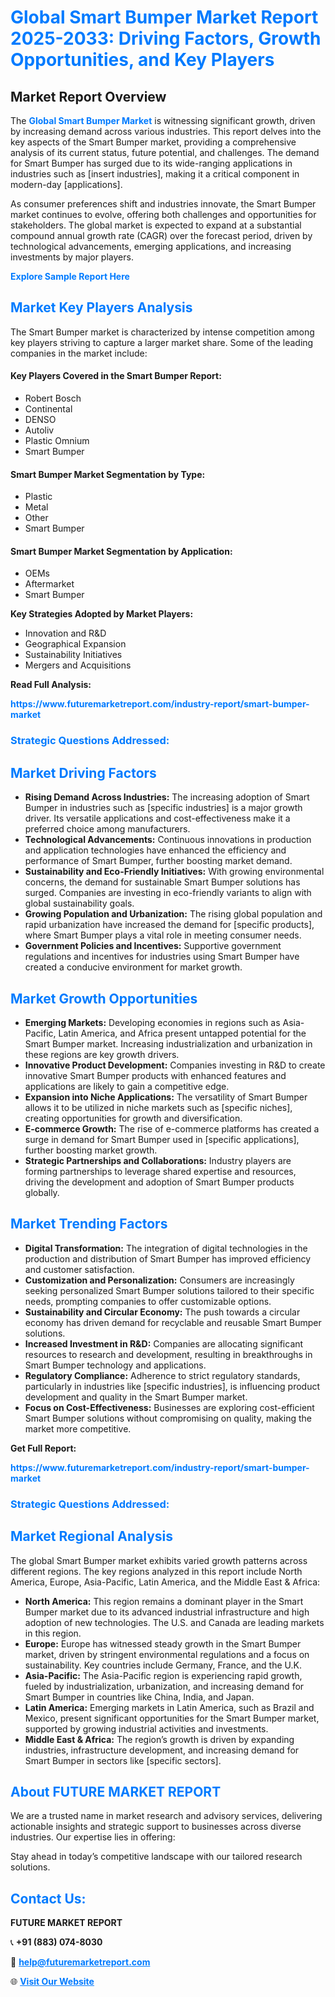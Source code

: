 <h1 style="color: #007BFF;">Global Smart Bumper Market Report 2025-2033: Driving Factors, Growth Opportunities, and Key Players</h1>

<section id="overview">
<h2>Market Report Overview</h2>
<p>The <a href="https://www.futuremarketreport.com/industry-report/smart-bumper-market" style="color: #007BFF; text-decoration: none;"><strong>Global Smart Bumper Market</strong></a> is witnessing significant growth, driven by increasing demand across various industries. This report delves into the key aspects of the Smart Bumper market, providing a comprehensive analysis of its current status, future potential, and challenges. The demand for Smart Bumper has surged due to its wide-ranging applications in industries such as [insert industries], making it a critical component in modern-day [applications].</p>
<p>As consumer preferences shift and industries innovate, the Smart Bumper market continues to evolve, offering both challenges and opportunities for stakeholders. The global market is expected to expand at a substantial compound annual growth rate (CAGR) over the forecast period, driven by technological advancements, emerging applications, and increasing investments by major players.</p>
</section>

<section id="overview">
<p><a href="https://www.futuremarketreport.com/request-sample/reportId=96803" style="color: #007BFF; text-decoration: none;"><strong>Explore Sample Report Here</strong></a></p>
</section>

<section id="key-players">
<h2 style="color: #007BFF;">Market Key Players Analysis</h2>
<p>The Smart Bumper market is characterized by intense competition among key players striving to capture a larger market share. Some of the leading companies in the market include:</p>
<h4>Key Players Covered in the Smart Bumper Report:</h4>
<ul><li>Robert Bosch</li><li>Continental</li><li>DENSO</li><li>Autoliv</li><li>Plastic Omnium</li><li>Smart Bumper</li></ul>
<h4>Smart Bumper Market Segmentation by Type:</h4>
<ul><li>Plastic</li><li>Metal</li><li>Other</li><li>Smart Bumper</li></ul>

<h4>Smart Bumper Market Segmentation by Application:</h4>
<ul><li>OEMs</li><li>Aftermarket</li><li>Smart Bumper</li></ul>
<p><strong>Key Strategies Adopted by Market Players:</strong></p>
<ul>
<li>Innovation and R&D</li>
<li>Geographical Expansion</li>
<li>Sustainability Initiatives</li>
<li>Mergers and Acquisitions</li>
</ul>
</section>

<section>
<p><strong>Read Full Analysis: </strong></p><a href="https://www.futuremarketreport.com/industry-report/smart-bumper-market" style="color: #007BFF; text-decoration: none;"><strong>https://www.futuremarketreport.com/industry-report/smart-bumper-market</strong></a>
<h3 style="color: #007BFF;">Strategic Questions Addressed:</h3>
</section>

<section id="driving-factors">
<h2 style="color: #007BFF;">Market Driving Factors</h2>
<ul>
<li><strong>Rising Demand Across Industries:</strong> The increasing adoption of Smart Bumper in industries such as [specific industries] is a major growth driver. Its versatile applications and cost-effectiveness make it a preferred choice among manufacturers.</li>
<li><strong>Technological Advancements:</strong> Continuous innovations in production and application technologies have enhanced the efficiency and performance of Smart Bumper, further boosting market demand.</li>
<li><strong>Sustainability and Eco-Friendly Initiatives:</strong> With growing environmental concerns, the demand for sustainable Smart Bumper solutions has surged. Companies are investing in eco-friendly variants to align with global sustainability goals.</li>
<li><strong>Growing Population and Urbanization:</strong> The rising global population and rapid urbanization have increased the demand for [specific products], where Smart Bumper plays a vital role in meeting consumer needs.</li>
<li><strong>Government Policies and Incentives:</strong> Supportive government regulations and incentives for industries using Smart Bumper have created a conducive environment for market growth.</li>
</ul>
</section>

<section id="growth-opportunities">
<h2 style="color: #007BFF;">Market Growth Opportunities</h2>
<ul>
<li><strong>Emerging Markets:</strong> Developing economies in regions such as Asia-Pacific, Latin America, and Africa present untapped potential for the Smart Bumper market. Increasing industrialization and urbanization in these regions are key growth drivers.</li>
<li><strong>Innovative Product Development:</strong> Companies investing in R&D to create innovative Smart Bumper products with enhanced features and applications are likely to gain a competitive edge.</li>
<li><strong>Expansion into Niche Applications:</strong> The versatility of Smart Bumper allows it to be utilized in niche markets such as [specific niches], creating opportunities for growth and diversification.</li>
<li><strong>E-commerce Growth:</strong> The rise of e-commerce platforms has created a surge in demand for Smart Bumper used in [specific applications], further boosting market growth.</li>
<li><strong>Strategic Partnerships and Collaborations:</strong> Industry players are forming partnerships to leverage shared expertise and resources, driving the development and adoption of Smart Bumper products globally.</li>
</ul>
</section>

<section id="trending-factors">
<h2 style="color: #007BFF;">Market Trending Factors</h2>
<ul>
<li><strong>Digital Transformation:</strong> The integration of digital technologies in the production and distribution of Smart Bumper has improved efficiency and customer satisfaction.</li>
<li><strong>Customization and Personalization:</strong> Consumers are increasingly seeking personalized Smart Bumper solutions tailored to their specific needs, prompting companies to offer customizable options.</li>
<li><strong>Sustainability and Circular Economy:</strong> The push towards a circular economy has driven demand for recyclable and reusable Smart Bumper solutions.</li>
<li><strong>Increased Investment in R&D:</strong> Companies are allocating significant resources to research and development, resulting in breakthroughs in Smart Bumper technology and applications.</li>
<li><strong>Regulatory Compliance:</strong> Adherence to strict regulatory standards, particularly in industries like [specific industries], is influencing product development and quality in the Smart Bumper market.</li>
<li><strong>Focus on Cost-Effectiveness:</strong> Businesses are exploring cost-efficient Smart Bumper solutions without compromising on quality, making the market more competitive.</li>
</ul>
</section>

<section>
<p><strong>Get Full Report: </strong></p><a href="https://www.futuremarketreport.com/industry-report/smart-bumper-market" style="color: #007BFF; text-decoration: none;"><strong>https://www.futuremarketreport.com/industry-report/smart-bumper-market</strong></a>
<h3 style="color: #007BFF;">Strategic Questions Addressed:</h3>
</section>


<section id="regional-analysis">
<h2 style="color: #007BFF;">Market Regional Analysis</h2>
<p>The global Smart Bumper market exhibits varied growth patterns across different regions. The key regions analyzed in this report include North America, Europe, Asia-Pacific, Latin America, and the Middle East & Africa:</p>
<ul>
<li><strong>North America:</strong> This region remains a dominant player in the Smart Bumper market due to its advanced industrial infrastructure and high adoption of new technologies. The U.S. and Canada are leading markets in this region.</li>
<li><strong>Europe:</strong> Europe has witnessed steady growth in the Smart Bumper market, driven by stringent environmental regulations and a focus on sustainability. Key countries include Germany, France, and the U.K.</li>
<li><strong>Asia-Pacific:</strong> The Asia-Pacific region is experiencing rapid growth, fueled by industrialization, urbanization, and increasing demand for Smart Bumper in countries like China, India, and Japan.</li>
<li><strong>Latin America:</strong> Emerging markets in Latin America, such as Brazil and Mexico, present significant opportunities for the Smart Bumper market, supported by growing industrial activities and investments.</li>
<li><strong>Middle East & Africa:</strong> The region’s growth is driven by expanding industries, infrastructure development, and increasing demand for Smart Bumper in sectors like [specific sectors].</li>
</ul>
</section>

<footer>
<h2 style="color: #007BFF;">About FUTURE MARKET REPORT</h2>
<p>We are a trusted name in market research and advisory services, delivering actionable insights and strategic support to businesses across diverse industries. Our expertise lies in offering:</p>

<p>Stay ahead in today’s competitive landscape with our tailored research solutions.</p>

<h2 style="color: #007BFF;">Contact Us:</h2>
<p><strong>FUTURE MARKET REPORT</strong></p>
<p>📞 <strong>+91 (883) 074-8030</strong></p>
<p>📧 <strong><a href="mailto:help@futuremarketreport.com" style="color: #007BFF;">help@futuremarketreport.com</a></strong></p>
<p>🌐 <strong><a href="https://www.futuremarketreport.com/" style="color: #007BFF;">Visit Our Website</a></strong></p>
</footer>